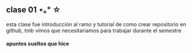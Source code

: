 ## clase 01 ⋆｡° ☆

esta clase fue introducción al ramo y tutorial de como crear repositorio en github, tmb vimos que necesitariamos para trabajar durante el semestre 

#### apuntes sueltos que hice 
